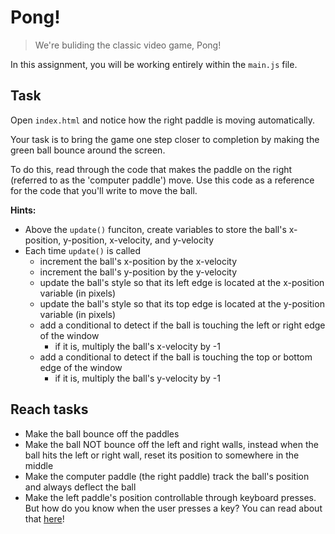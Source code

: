 # Pong!

> We're buliding the classic video game, Pong!

In this assignment, you will be working entirely within the `main.js` file. 

## Task

Open `index.html` and notice how the right paddle is moving automatically.

Your task is to bring the game one step closer to completion by making the green
ball bounce around the screen.

To do this, read through the code that makes the paddle on the right (referred to as the 'computer paddle')
move. Use this code as a reference for the code that you'll write to move the ball.

**Hints:**

* Above the `update()` funciton, create variables to store the ball's x-position, y-position, x-velocity, and y-velocity
* Each time `update()` is called
    * increment the ball's x-position by the x-velocity
    * increment the ball's y-position by the y-velocity
    * update the ball's style so that its left edge is located at the x-position variable (in pixels)
    * update the ball's style so that its top edge is located at the y-position variable (in pixels)
    * add a conditional to detect if the ball is touching the left or right edge of the window 
        * if it is, multiply the ball's x-velocity by -1
    * add a conditional to detect if the ball is touching the top or bottom edge of the window
        * if it is, multiply the ball's y-velocity by -1

## Reach tasks

* Make the ball bounce off the paddles
* Make the ball NOT bounce off the left and right walls, instead when the ball hits the left or right wall,
reset its position to somewhere in the middle
* Make the computer paddle (the right paddle) track the ball's position and always deflect the ball
* Make the left paddle's position controllable through keyboard presses. But how do you know when the user presses a key? You can read about that [here](https://developer.mozilla.org/en-US/docs/Web/API/KeyboardEvent/key)!
